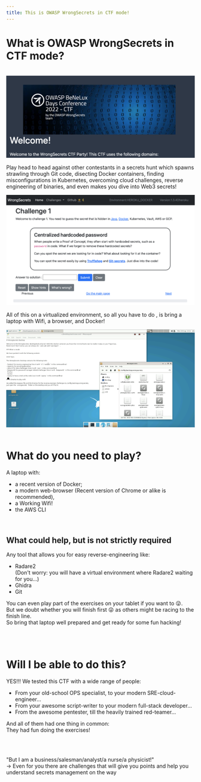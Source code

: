 ```yaml
---
title: This is OWASP WrongSecrets in CTF mode!
---
```


<div class="ctf">
<h1>What is OWASP WrongSecrets in CTF mode?</h1>
<br>
<img src="/assets/images/ctf/image1.png">

<p>
Play head to head against other contestants in a secrets hunt which spawns
strawling through Git code, disecting Docker containers, finding
misconfigurations in Kubernetes, overcoming cloud challenges, reverse
engineering of binaries, and even makes you dive into Web3 secrets! <br>
</p>

<img src="/assets/images/ctf/image2.png">


<p>All of this on a virtualized environment, so all you have to do , is bring a
laptop with Wifi, a browser, and Docker!
</p>


<img src="/assets/images/ctf/image3.png">

</div>
<br>
<div class="ctf">


<h1>What do you need to play?</h1>
A laptop with:
<ul>
<li>a recent version of Docker;</li>
<li>a modern web-browser (Recent version of Chrome or alike is recommended),</li>
<li>a Working Wifi!</li>
<li>the AWS CLI</li>
</ul>
<br>
<h2>What could help, but is not strictly required</h2>
<p>Any tool that allows you for easy reverse-engineering like:
<ul>
<li>Radare2<div class="italic">(Don't worry: you will have a virtual environment where Radare2 waiting for you...)</div></li>
<li>Ghidra</li>
<li>Git</li>
</ul>
</p>

<p>You can even play part of the exercises on your tablet if you want
to &#128540;.
<br>But we doubt whether you will finish first &#128540; as others
might be racing to the finish line. <br>
So bring that laptop well prepared and get ready for some fun hacking!</p>
</div>
<div class="ctf">
<br><br>
<h1>Will I be able to do this?</h1>
<p>YES!!! We tested this CTF with a wide range of people: <br>
<ul>
<li>From your old-school OPS specialist, to your modern SRE-cloud-engineer... </li>
<li>From your awesome script-writer to your modern full-stack developer... </li>
<li>From the awesome pentester, till the heavily trained red-teamer... </li>
</ul>
And all of them had one thing in common:<br>
<div class="highlight">They had fun doing the exercises!</div></p>
<br><br>

<p><div class="quote">"But I am a business/salesman/analyst/a nurse/a physicist!"</div>
&rarr; Even for you there are challenges that will give you points and help you
understand secrets management on the way</p>
</div>
